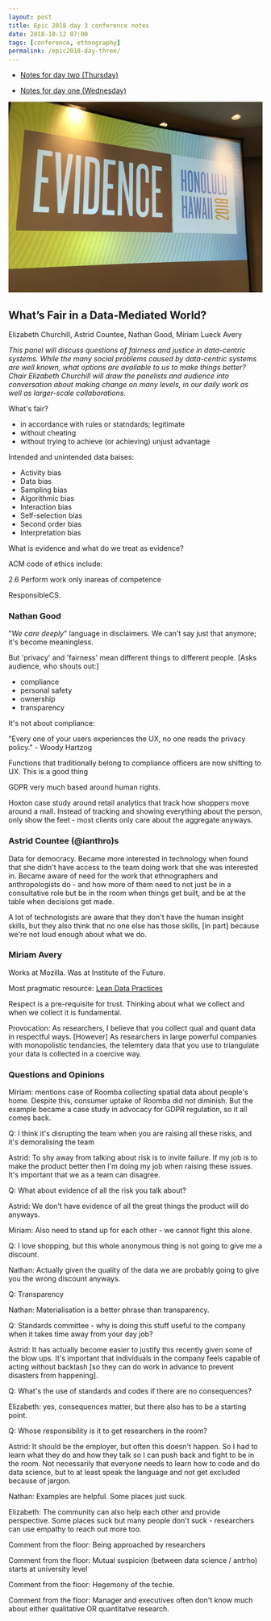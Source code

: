 ```yaml
---
layout: post
title: Epic 2018 day 3 conference notes
date: 2018-10-12 07:00
tags: [conference, ethnography]
permalink: /epic2018-day-three/
---
```


- [Notes for day two (Thursday)](/epic2018-day-two/)

- [Notes for day one (Wednesday)](/epic2018-day-one/)

![](/images/epic2018/epic.JPG)

## What’s Fair in a Data-Mediated World?

Elizabeth Churchill, Astrid Countee, Nathan Good, Miriam Lueck Avery

_This panel will discuss questions of fairness and justice in data-centric systems. While the many social problems caused by data-centric systems are well known, what options are available to us to make things better? Chair Elizabeth Churchill will draw the panelists and audience into conversation about making change on many levels, in our daily work as well as larger-scale collaborations._

What's fair?

- in accordance with rules or statndards; legitimate
- without cheating
- without trying to achieve (or achieving) unjust advantage

Intended and unintended data baises:

- Activity bias
- Data bias
- Sampling bias
- Algorithmic bias
- Interaction bias
- Self-selection bias
- Second order bias
- Interpretation bias

What is evidence and what do we treat as evidence?

ACM code of ethics include: 

2.6 Perform work only inareas of competence

ResponsibleCS.

### Nathan Good

"_We care deeply_" language in disclaimers. We can't say just that anymore; it's become meaningless.

But 'privacy' and 'fairness' mean different things to different people. 
[Asks audience, who shouts out:]

- compliance
- personal safety
- ownership
- transparency

It's not about compliance:

"Every one of your users experiences the UX, no one reads the privacy policy." - Woody Hartzog

Functions that traditionally belong to compliance officers are now shifting to UX. This is a good thing

GDPR very much based around human rights.

Hoxton case study around retail analytics that track how shoppers move around a mall. Instead of tracking and showing everything about the person, only show the feet - most clients only care about the aggregate anyways. 

### Astrid Countee (@ianthro)s

Data for democracy. Became more interested in technology when found that she didn't have access to the team doing work that she was interested in. Became aware of need for the work that ethnographers and anthropologists do - and how more of them need to not just be in a consultative role but be in the room when things get built, and be at the table when decisions get made.

A lot of technologists are aware that they don't have the human insight skills, but they also think that no one else has those skills, [in part] because we're not loud enough about what we do.   

### Miriam Avery

Works at Mozilla. Was at Institute of the Future. 

Most pragmatic resource: [Lean Data Practices](https://www.mozilla.org/en-US/about/policy/lean-data/)

Respect is a pre-requisite for trust. Thinking about what we collect and when we collect it is fundamental.

Provocation: As researchers, I believe that you collect qual and quant data in respectful ways. [However] As researchers in large powerful companies with monopolistic tendancies, the telemtery data that you use to triangulate your data is collected in a coercive way.

### Questions and Opinions

Miriam: mentions case of Roomba collecting spatial data about people's home. Despite this, consumer uptake of Roomba did not diminish. But the example became a case study in advocacy for GDPR regulation, so it all comes back.

Q: I think it's disrupting the team when you are raising all these risks, and it's demoralising the team

Astrid: To shy away from talking about risk is to invite failure. If my job is to make the product better then I'm doing my job when raising these issues. It's important that we as a team can disagree.

Q: What about evidence of all the risk you talk about?

Astrid: We don't have evidence of all the great things the product will do anyways. 

Miriam: Also need to stand up for each other - we cannot fight this alone.

Q: I love shopping, but this whole anonymous thing is not going to give me a discount.

Nathan: Actually given the quality of the data we are probably going to give you the wrong discount anyways.

Q: Transparency

Nathan: Materialisation is a better phrase than transparency. 

Q: Standards committee - why is doing this stuff useful to the company when it takes time away from your day job? 

Astrid: It has actually become easier to justify this recently given some of the blow ups. It's important that individuals in the company feels capable of acting without backlash [so they can do work in advance to prevent disasters from happening].

Q: What's the use of standards and codes if there are no consequences?

Elizabeth: yes, consequences matter, but there also has to be a starting point.

Q: Whose responsibility is it to get researchers in the room?

Astrid: It should be the employer, but often this doesn't happen. So I had to learn what they do and how they talk so I can push back and fight to be in the room. Not necessarily that everyone needs to learn how to code and do data science, but to at least speak the language and not get excluded because of jargon.

Nathan: Examples are helpful. Some places just suck.

Elizabeth: The community can also help each other and provide perspective. Some places suck but many people don't suck - researchers can use empathy to reach out more too.

Comment from the floor: Being approached by researchers 

Comment from the floor: Mutual suspicion (between data science / antrho) starts at university level

Comment from the floor: Hegemony of the techie. 

Comment from the floor: Manager and executives often don't know much about either qualitative OR quantitatve research. 



